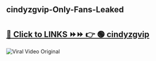
 ## cindyzgvip-Only-Fans-Leaked

# <h2><a href="https://clipsfans.com/cindyzgvip&ref=git">🔗 Click to LINKS ⏩⏩ 👉 🟢 cindyzgvip </a></h2>

<a href="https://clipsfans.com/cindyzgvip&ref=git" rel="nofollow" data-target="animated-image.originalLink"><img src="https://i.ibb.co.com/xMMVF88/686577567.gif" alt="Viral Video Original" style="max-width: 100%; display: inline-block;" data-target="animated-image.originalImage"></a>
